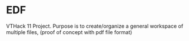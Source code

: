 # EDF
VTHack 11 Project. Purpose is to create/organize a general workspace of multiple files, (proof of concept with pdf file format)
